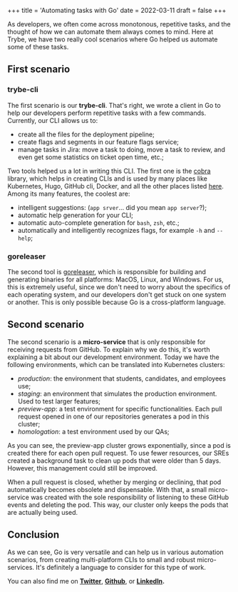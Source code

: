 +++
title = 'Automating tasks with Go'
date = 2022-03-11
draft = false
+++

As developers, we often come across monotonous, repetitive tasks, and the thought of how we can automate them always comes to mind. Here at Trybe, we have two really cool scenarios where Go helped us automate some of these tasks.

## First scenario
### trybe-cli
The first scenario is our **trybe-cli**. That's right, we wrote a client in Go to help our developers perform repetitive tasks with a few commands. Currently, our CLI allows us to:

- create all the files for the deployment pipeline;
- create flags and segments in our feature flags service;
- manage tasks in Jira: move a task to doing, move a task to review, and even get some statistics on ticket open time, etc.;

Two tools helped us a lot in writing this CLI. The first one is the [cobra](https://github.com/spf13/cobra) library, which helps in creating CLIs and is used by many places like Kubernetes, Hugo, GitHub cli, Docker, and all the other places listed [here](https://github.com/spf13/cobra/blob/master/projects_using_cobra.md). Among its many features, the coolest are:

- intelligent suggestions: (`app srver`... did you mean `app server`?);
- automatic help generation for your CLI;
- automatic auto-complete generation for `bash`, `zsh`, etc.;
- automatically and intelligently recognizes flags, for example `-h` and `--help`;

### goreleaser
The second tool is [goreleaser](https://github.com/goreleaser/goreleaser), which is responsible for building and generating binaries for all platforms: MacOS, Linux, and Windows. For us, this is extremely useful, since we don't need to worry about the specifics of each operating system, and our developers don't get stuck on one system or another. This is only possible because Go is a cross-platform language.

## Second scenario
The second scenario is a **micro-service** that is only responsible for receiving requests from GitHub. To explain why we do this, it's worth explaining a bit about our development environment. Today we have the following environments, which can be translated into Kubernetes clusters:

- _production_: the environment that students, candidates, and employees use;
- _staging_: an environment that simulates the production environment. Used to test larger features;
- _preview-app_: a test environment for specific functionalities. Each pull request opened in one of our repositories generates a pod in this cluster;
- _homologation_: a test environment used by our QAs;

As you can see, the preview-app cluster grows exponentially, since a pod is created there for each open pull request. To use fewer resources, our SREs created a background task to clean up pods that were older than 5 days. However, this management could still be improved.

When a pull request is closed, whether by merging or declining, that pod automatically becomes obsolete and dispensable. With that, a small micro-service was created with the sole responsibility of listening to these GitHub events and deleting the pod. This way, our cluster only keeps the pods that are actually being used.

## Conclusion
As we can see, Go is very versatile and can help us in various automation scenarios, from creating multi-platform CLIs to small and robust micro-services. It's definitely a language to consider for this type of work.

You can also find me on **[Twitter](https://twitter.com/mfbmina)**, **[Github](https://github.com/mfbmina)**, or **[LinkedIn](https://www.linkedin.com/in/mfbmina/).**
